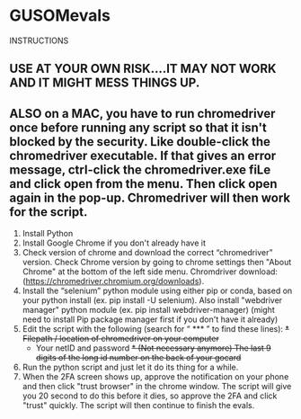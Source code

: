 # GUSOMevals


INSTRUCTIONS

## USE AT YOUR OWN RISK....IT MAY NOT WORK AND IT MIGHT MESS THINGS UP.
## ALSO on a MAC, you have to run chromedriver once before running any script so that it isn't blocked by the security. Like double-click the chromedriver executable. If that gives an error message, ctrl-click the chromedriver.exe fiLe and click open from the menu. Then click open again in the pop-up. Chromedriver will then work for the script.

1. Install Python
2. Install Google Chrome if you don't already have it
2. Check version of chrome and download the correct “chromedriver” version. Check Chrome version by going to chrome settings then "About Chrome" at the bottom of the left side menu. Chromdriver download: (https://chromedriver.chromium.org/downloads). 
4. Install the “selenium” python module using either pip or conda, based on your python install
(ex. pip install -U selenium). Also install "webdriver manager" python module (ex. pip install webdriver-manager)
(might need to install Pip package manager first if you don't have it already)
5. Edit the script with the following (search for “ *** ” to find these lines):
	~~* Filepath / location of chromedriver on your computer~~
	* Your netID and password
	~~* (Not necessary anymore) The last 9 digits of the long id number on the back of your gocard~~
6. Run the python script and just let it do its thing for a while.
7. When the 2FA screen shows up, approve the notification on your phone and then click "trust browser" in the chrome window. The script will give you 20 second to do this before it dies, so approve the 2FA and click "trust" quickly. The script will then continue to finish the evals.
